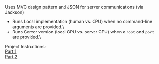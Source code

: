 Uses MVC design pattern and JSON for server communications (via Jackson)

- Runs Local implementation (human vs. CPU) when no command-line arguments are provided.\
- Runs Server version (local CPU vs. server CPU) when a `host` and `port` are provided.\

Project Instructions:\
[Part 1](https://markefontenot.notion.site/PA-03-BattleSalvo-Part-1-81f5240ddb3b4a38a491f1215abbdab4)\
[Part 2](https://markefontenot.notion.site/PA-04-BattleSalvo-Part-2-20ff66267da84956b35794bf8452c2fd)
